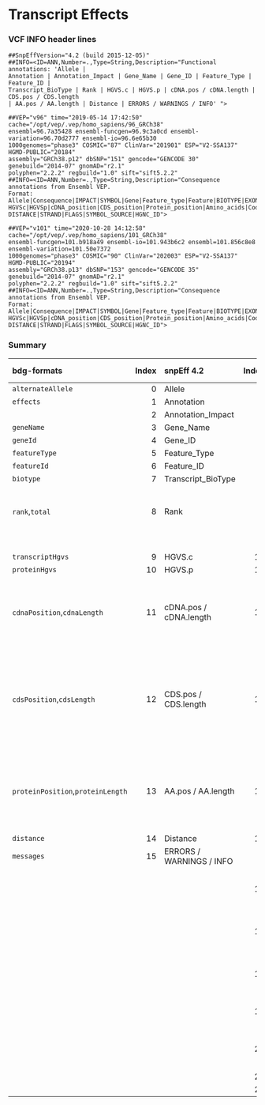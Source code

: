 # Transcript Effects

### VCF INFO header lines

```
##SnpEffVersion="4.2 (build 2015-12-05)"
##INFO=<ID=ANN,Number=.,Type=String,Description="Functional annotations: 'Allele |
Annotation | Annotation_Impact | Gene_Name | Gene_ID | Feature_Type | Feature_ID |
Transcript_BioType | Rank | HGVS.c | HGVS.p | cDNA.pos / cDNA.length | CDS.pos / CDS.length
| AA.pos / AA.length | Distance | ERRORS / WARNINGS / INFO' ">
```

```
##VEP="v96" time="2019-05-14 17:42:50" cache="/opt/vep/.vep/homo_sapiens/96_GRCh38"
ensembl=96.7a35428 ensembl-funcgen=96.9c3a0cd ensembl-variation=96.70d2777 ensembl-io=96.6e65b30
1000genomes="phase3" COSMIC="87" ClinVar="201901" ESP="V2-SSA137" HGMD-PUBLIC="20184"
assembly="GRCh38.p12" dbSNP="151" gencode="GENCODE 30" genebuild="2014-07" gnomAD="r2.1"
polyphen="2.2.2" regbuild="1.0" sift="sift5.2.2"
##INFO=<ID=ANN,Number=.,Type=String,Description="Consequence annotations from Ensembl VEP.
Format: Allele|Consequence|IMPACT|SYMBOL|Gene|Feature_type|Feature|BIOTYPE|EXON|INTRON|
HGVSc|HGVSp|cDNA_position|CDS_position|Protein_position|Amino_acids|Codons|Existing_variation|
DISTANCE|STRAND|FLAGS|SYMBOL_SOURCE|HGNC_ID">
```

```
##VEP="v101" time="2020-10-28 14:12:58" cache="/opt/vep/.vep/homo_sapiens/101_GRCh38"
ensembl-funcgen=101.b918a49 ensembl-io=101.943b6c2 ensembl=101.856c8e8 ensembl-variation=101.50e7372
1000genomes="phase3" COSMIC="90" ClinVar="202003" ESP="V2-SSA137" HGMD-PUBLIC="20194"
assembly="GRCh38.p13" dbSNP="153" gencode="GENCODE 35" genebuild="2014-07" gnomAD="r2.1"
polyphen="2.2.2" regbuild="1.0" sift="sift5.2.2"
##INFO=<ID=ANN,Number=.,Type=String,Description="Consequence annotations from Ensembl VEP.
Format: Allele|Consequence|IMPACT|SYMBOL|Gene|Feature_type|Feature|BIOTYPE|EXON|INTRON|
HGVSc|HGVSp|cDNA_position|CDS_position|Protein_position|Amino_acids|Codons|Existing_variation|
DISTANCE|STRAND|FLAGS|SYMBOL_SOURCE|HGNC_ID">
```

### Summary

| bdg-formats                       | Index | snpEff 4.2               | Index | Ensembl VEP v96,v101  | Notes                                                                                                                 |
| :-------------------------------- | ----: | :----------------------- | ----: | :-------------------- | :-------------------------------------------------------------------------------------------------------------------- |
| `alternateAllele`                 | 0     | Allele                   | 0     | Allele                |                                                                                                                       |
| `effects`                         | 1     | Annotation               | 1     | Consequence           |                                                                                                                       |
|                                   | 2     | Annotation_Impact        | 2     | IMPACT                |                                                                                                                       |
| `geneName`                        | 3     | Gene_Name                | 3     | SYMBOL                |                                                                                                                       |
| `geneId`                          | 4     | Gene_ID                  | 4     | Gene                  |                                                                                                                       |
| `featureType`                     | 5     | Feature_Type             | 5     | Feature_type          |                                                                                                                       |
| `featureId`                       | 6     | Feature_ID               | 6     | Feature               |                                                                                                                       |
| `biotype`                         | 7     | Transcript_BioType       | 7     | BIOTYPE               |                                                                                                                       |
| `rank`,`total`                    | 8     | Rank                     | 8     | EXON                  | Rank / total : Exon or Intron rank / total number of exons or introns.                                                |
|                                   |       |                          | 9     | INTRON                | Map to `rank`                                                                                                         |
| `transcriptHgvs`                  | 9     | HGVS.c                   | 10    | HGVSc                 |                                                                                                                       |
| `proteinHgvs`                     | 10    | HGVS.p                   | 11    | HGVSp                 |                                                                                                                       |
| `cdnaPosition`,`cdnaLength`       | 11    | cDNA.pos / cDNA.length   | 12    | cDNA_position         | cDNA_position ​/ (cDNA_len optional)_ : Position in cDNA and trancript's cDNA length (one based).                      |
| `cdsPosition`,`cdsLength`         | 12    | CDS.pos / CDS.length     | 13    | CDS_position          | CDS_position ​/ (CDS_len optional)​: Position and number of coding bases (one based includes START and STOP codons).    |
| `proteinPosition`,`proteinLength` | 13    | AA.pos / AA.length       | 14    | Protein_position      | Protein_position ​/ (Protein_len optional)​: Position and number of AA (one based, including START, but not STOP).      |
| `distance`                        | 14    | Distance                 | 18    | Distance              |                                                                                                                       |
| `messages`                        | 15    | ERRORS / WARNINGS / INFO |       |                       |                                                                                                                       |
|                                   |       |                          | 15    | Amino_acids           | Amino_acids : Reference and variant amino acids                                                                       |
|                                   |       |                          | 16    | Codons                | Codons : Reference and variant codon sequence                                                                         |
|                                   |       |                          | 17    | Existing_variation    | Existing_variation : Identifier(s) of co-located known variants                                                       |
|                                   |       |                          | 19    | STRAND                | STRAND : Strand of the feature (1/-1)                                                                                 |
|                                   |       |                          | 20    | FLAGS                 | FLAGS: Transcript quality flags; map to `messages`?                                                                   |
|                                   |       |                          | 21    | SYMBOL_SOURCE         |                                                                                                                       |
|                                   |       |                          | 22    | HGNC_ID               |                                                                                                                       |
